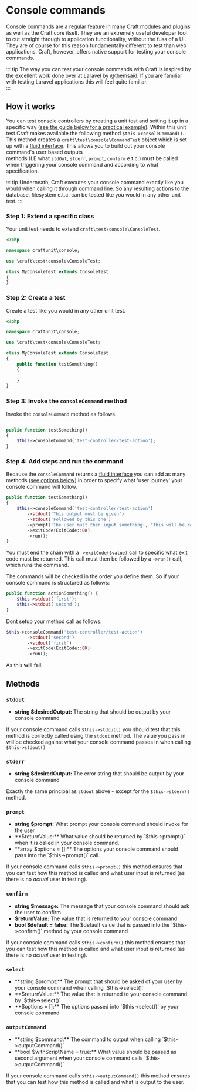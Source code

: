# Console commands
Console commands are a regular feature in many Craft modules and plugins as well as the 
Craft core itself. 
They are an extremely useful developer tool to cut straight through to application functionality, 
without the fuss of a UI. They are of course for this reason fundamentally different to 
test than web applications. 
Craft, however, offers native support for testing your console commands. 

::: tip
The way you can test your console commands with Craft is inspired by the excellent work 
done over at [Laravel](https://laravel.com/docs/5.8/console-tests) by [@themsaid](https://github.com/laravel/framework/pull/25270). 
If you are familiar with testing Laravel applications this will feel quite familiar.  
:::

## How it works
You can test console controllers by creating a unit test and setting it up in a specific way
([see the guide below for a practical example](#step-1-extend-a-specific-class)). Within this unit test Craft makes
available the following method `$this->consoleCommand()`.
This method creates a `craft\test\console\CommandTest` object which is set up with
a [fluid interface](https://en.wikipedia.org/wiki/Fluent_interface#PHP). This allows you
to build out your console command's user based outputs  
methods (I.E what `stdOut`, `stderr`, `prompt`, `confirm` e.t.c.) 
must be called when triggering your console command and according to what specification. 

::: tip
Underneath, Craft executes your console command exactly like you would when calling it through
command line.
So any resulting actions to the database, filesystem e.t.c. can be tested like you would in any
other unit test. 
:::

### Step 1: Extend a specific class
Your unit test needs to extend `craft\test\console\ConsoleTest`.
```php
<?php

namespace craftunit\console;

use \craft\test\console\ConsoleTest;

class MyConsoleTest extends ConsoleTest
{
}

```

### Step 2: Create a test
Create a test like you would in any other unit test.
```php
<?php

namespace craftunit\console;

use \craft\test\console\ConsoleTest;

class MyConsoleTest extends ConsoleTest
{
    public function testSomething()
    {
        
    }
}

```

### Step 3: Invoke the `consoleCommand` method
Invoke the `consoleCommand` method as follows. 
```php

public function testSomething()
{
    $this->consoleCommand('test-controller/test-action');
}


```

### Step 4: Add steps and run the command
Because the `consoleCommand` returns a [fluid interface](https://en.wikipedia.org/wiki/Fluent_interface#PHP)
you can add as many methods ([see options below](#methods)) in order to 
specify what 'user journey' your console command will follow. 

```php
public function testSomething()
{
    $this->consoleCommand('test-controller/test-action')
        ->stdout('This output must be given')
        ->stdout('Followed by this one')
        ->prompt('The user must then input something', 'This will be returned in the controller action (your console command)', 'the $default value')
        ->exitCode(ExitCode::OK)
        ->run();
}
```

You must end the chain with a `->exitCode($value)` call to specific what exit code 
must be returned. 
This call must then be followed by a `->run()` call, which runs the command. 


The commands will be checked in the order you define them. 
So if your console command is structured as follows: 
```php
public function actionSomething() {
    $this->stdout('first');
    $this->stdout('second');
}
```

Dont setup your method call as follows: 

```php
$this->consoleCommand('test-controller/test-action')
        ->stdout('second')
        ->stdout('first')
        ->exitCode(ExitCode::OK)
        ->run();
```
As this **will** fail. 


## Methods
### `stdout`

 - **string $desiredOutput:** The string that should be output by your console command

If your console command calls `$this->stdout()` you should test that this method is correctly
called using the `stdout` method. The value you pass in will be checked against what your 
console command passes in when calling `$this->stdout()`

### `stderr`

- **string $desiredOutput:** The error string that should be output by your console command

Exactly the same principal as `stdout` above - except for the `$this->stderr()` method.

### `prompt`

- **string $prompt:** What prompt your console command should invoke for the user
- **$returnValue:** What value should be returned by `$this->prompt()` 
when it is called in your console command. 
- **array $options = []:** The options your console command should pass into the `$this->prompt()` call. 

If your console command calls `$this->prompt()` this method ensures that you can test 
how this method is called and what user input is returned (as there is no *actual* user in testing). 

### `confirm`

- **string $message:** The message that your console command should ask the user to confirm
- **$returnValue:** The value that is returned to your console command
- **bool $default = false:** The $default value that is passed into the `$this->confirm()` method
by your console command

If your console command calls `$this->confirm()` this method ensures that you can test 
how this method is called and what user input is returned (as there is no *actual* user in testing). 

### `select`

- **string $prompt:** The prompt that should be asked of your user
by your console command when calling `$this->select()`
- **$returnValue:** The value that is returned to your console command by `$this->select()`
- **$options = []:** The options passed into `$this->select()` by your console command

### `outputCommand`

- **string $command:** The command to output when calling `$this->outputCommand()`
- **bool $withScriptName = true:** What value should be passed as second argument when your console
command calls `$this->outputCommand()`

If your console command calls `$this->outputCommand()` this method ensures that you can test 
how this method is called and what is output to the user. 
